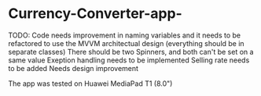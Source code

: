 # Currency-Converter-app-

TODO: 
Code needs improvement in naming variables and it needs to be refactored to use the MVVM architectual design (everything should be in separate classes) 
There should be two Spinners, and both can't be set on a same value 
Exeption handling needs to be implemented 
Selling rate needs to be added 
Needs design improvement 


The app was tested on Huawei MediaPad T1 (8.0")
